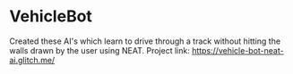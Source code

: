 # VehicleBot
Created these AI's which learn to drive through a track without hitting the walls drawn by the user using NEAT. 
Project link: https://vehicle-bot-neat-ai.glitch.me/
